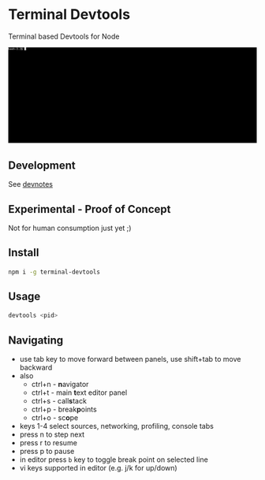 # Terminal Devtools

Terminal based Devtools for Node

![terminal devtools](./demo.gif)

## Development

See [devnotes](./devnotes.md)

## Experimental - Proof of Concept

Not for human consumption just yet ;)

## Install

```sh
npm i -g terminal-devtools
```

## Usage

```sh
devtools <pid>
```

## Navigating

* use tab key to move forward between panels, use shift+tab to move backward
* also
  * ctrl+n - **n**avigator
  * ctrl+t - main **t**ext editor panel
  * ctrl+s - call**s**tack
  * ctrl+p - break**p**oints
  * ctrl+o - sc**o**pe
* keys 1-4 select sources, networking, profiling, console tabs
* press n to step next
* press r to resume
* press p to pause
* in editor press `b` key to toggle break point on selected line
* vi keys supported in editor (e.g. j/k for up/down)